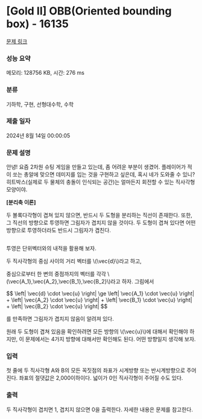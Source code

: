 # [Gold II] OBB(Oriented bounding box) - 16135 

[문제 링크](https://www.acmicpc.net/problem/16135) 

### 성능 요약

메모리: 128756 KB, 시간: 276 ms

### 분류

기하학, 구현, 선형대수학, 수학

### 제출 일자

2024년 8월 14일 00:00:05

### 문제 설명

<p>안녕! 요즘 2차원 슈팅 게임을 만들고 있는데, 좀 어려운 부분이 생겼어. 플레이어가 적이 쏘는 총알에 맞으면 데미지를 입는 것을 구현하고 싶은데, 혹시 네가 도와줄 수 있니? 히트박스(실제로 두 물체의 충돌이 인식되는 공간)는 얼마든지 회전할 수 있는 직사각형 모양이야.</p>

<p><strong>[분리축 이론]</strong></p>

<p>두 볼록다각형이 겹쳐 있지 않으면, 반드시 두 도형을 분리하는 직선이 존재한다. 또한, 그 직선의 방향으로 투영하면 그림자가 겹치지 않을 것이다. 두 도형이 겹쳐 있다면 어떤 방향으로 투영하더라도 반드시 그림자가 겹친다.</p>

<p style="text-align: center;"><img alt="" src=""></p>

<p>투영은 단위벡터와의 내적을 활용해 보자.</p>

<p>두 직사각형의 중심 사이의 거리 벡터를 \(\vec{d}\)라고 하고,</p>

<p>중심으로부터 한 변의 중점까지의 벡터를 각각 \(\vec{A_1},\vec{A_2},\vec{B_1},\vec{B_2}\)라고 하자. 그림에서</p>

<p>$$ \left| \vec{d} \cdot \vec{u} \right| \ge \left| \vec{A_1} \cdot \vec{u} \right| + \left| \vec{A_2} \cdot \vec{u} \right| + \left| \vec{B_1} \cdot \vec{u} \right| + \left| \vec{B_2} \cdot \vec{u} \right| $$</p>

<p>를 만족하면 그림자가 겹치지 않음이 알려져 있다.</p>

<p>원래 두 도형이 겹쳐 있음을 확인하려면 모든 방향의 \(\vec{u}\)에 대해서 확인해야 하지만, 이 문제에서는 4가지 방향에 대해서만 확인해도 된다. 어떤 방향일지 생각해 보자.</p>

### 입력 

 <p>첫 줄에 두 직사각형 A와 B의 모든 꼭짓점의 좌표가 시계방향 또는 반시계방향으로 주어진다. 좌표의 절댓값은 2,000이하이다. 넓이가 0인 직사각형이 주어질 수도 있다.</p>

### 출력 

 <p>두 직사각형이 겹치면 1, 겹치지 않으면 0을 출력한다. 자세한 내용은 문제를 참고한다.</p>

<p style="text-align: center;"><img alt="" src="https://upload.acmicpc.net/a9a7543a-f9b6-42f9-a31e-349e2d6109d3/-/preview/"></p>

